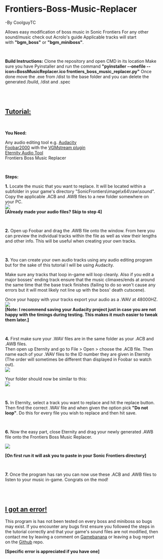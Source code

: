 # Frontiers-Boss-Music-Replacer

-By CoolguyTC

Allows easy modification of boss music in Sonic Frontiers
For any other sound/music check out Acrolo's guide
Applicable tracks will start with **"bgm_boss"** or **"bgm_miniboss"**.

<br/>

**Build Instructions:**
Clone the repository and open CMD in its location
Make sure you have Pyinstaller and run the command **"pyinstaller --onefile --icon=BossMusicReplacer.ico frontiers_boss_music_replacer.py"**
Once done move the .exe from /dist to the base folder and you can delete the generated /build, /dist and .spec

<br/>

<br/>

## <u>**Tutorial:** </u>

<br/>

**You Need:**

Any audio editing tool e.g. [Audacity](https://www.audacityteam.org/download/)  
[Foobar2000](https://www.foobar2000.org/download) with the [VGMstream plugin](https://github.com/vgmstream/vgmstream/releases/)  
[Eternity Audio Tool](https://mega.nz/file/W5NHxDYD#IM7xirUu1-K8e34lINmgC3MFqG1OWFTuscbSptK5fRw)  
Frontiers Boss Music Replacer

<br/>

**Steps:**

**1.** Locate the music that you want to replace. It will be located within a subfolder in your game's directory "SonicFrontiers\image\x64\raw\sound". Copy the applicable .ACB and .AWB files to a new folder somewhere on your PC.  
![](https://i.imgur.com/fKXbBW1.png)  
**[Already made your audio files? Skip to step 4]**

<br/>

**2.** Open up Foobar and drag the .AWB file onto the window. From here you can preview the individual tracks within the file as well as view their lengths and other info. This will be useful when creating your own tracks.

<br/>

**3.** You can create your own audio tracks using any audio editing program but for the sake of this tutorial I will be using Audacity.

Make sure any tracks that loop in-game will loop cleanly. Also if you edit a major bosses' ending track ensure that the music climaxes/ends at around the same time that the base track finishes (failing to do so won't cause any errors but it will most likely not line up with the boss' death cutscene).

Once your happy with your tracks export your audio as a .WAV at 48000HZ.  
![](https://i.imgur.com/Ilf0UkD.png)  
**[Note: I recommend saving your Audacity project just in case you are not happy with the timings during testing. This makes it much easier to tweak them later.]**

<br/>

**4.** First make sure your .WAV files are in the same folder as your .ACB and .AWB files.  
Then open up Eternity and go to File > Open > choose the .ACB file. Then name each of your .WAV files to the ID number they are given in Eternity (The order will sometimes be different than displayed in Foobar so watch out).  
![](https://i.imgur.com/ccDVKMv.png)

Your folder should now be similar to this:  
![](https://i.imgur.com/mWE7Kkl.png)

<br/>

**5.** In Eternity, select a track you want to replace and hit the replace button. Then find the correct .WAV file and when given the option pick **"Do not loop"**. Do this for every file you wish to replace and then hit save.

<br/>

**6.** Now the easy part, close Eternity and drag your newly generated .AWB file onto the Frontiers Boss Music Replacer.

![](https://i.imgur.com/ki5hdmq.png)

**[On first run it will ask you to paste in your Sonic Frontiers directory]**

<br/>

**7.** Once the program has ran you can now use these .ACB and .AWB files to listen to your music in-game. Congrats on the mod!

<br/><br/>

## **<u>I got an error!</u>**

This program is has not been tested on every boss and miniboss so bugs may exist. If you encounter any bugs first ensure you followed the steps in the tutorial correctly and that your game's sound files are not modified, then contact me by leaving a comment on [Gamebanana](https://gamebanana.com/tuts/15758) or leaving a bug report on the [Github](https://github.com/CoolguyTC/Frontiers-Boss-Music-Replacer) repo.

**[Specific error is appreciated if you have one]**
